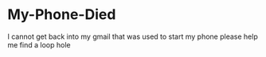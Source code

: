 # My-Phone-Died
I cannot get back into my gmail that was used to start my phone please help me find a loop hole
